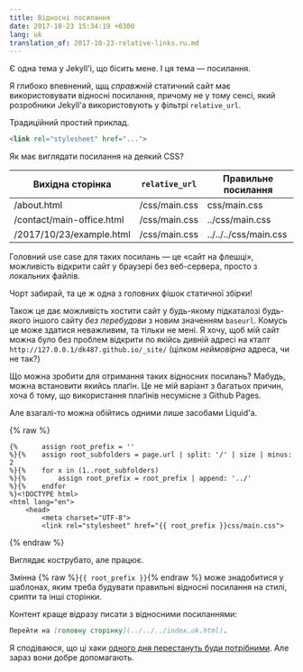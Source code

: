 ```yaml
---
title: Відносні посилання
date: 2017-10-23 15:34:19 +0300
lang: uk
translation_of: 2017-10-23-relative-links.ru.md
---
```


Є одна тема у Jekyll'і, що бісить мене. І ця тема — посилання.

Я глибоко впевнений, щщ _справжній_ статичний сайт має використовувати
відносні посилання, причому не у тому сенсі, який розробники
Jekyll'а використовують у фільтрі `relative_url`.

Традиційний простий приклад.

```html
<link rel="stylesheet" href="...">
```

Як має виглядати посилання на деякий CSS?

| Вихідна сторінка          | `relative_url`    | Правильне посилання   |
|---------------------------|-------------------|-----------------------|
| /about.html               | /css/main.css     | css/main.css          |
| /contact/main-office.html | /css/main.css     | ../css/main.css       |
| /2017/10/23/example.html  | /css/main.css     | ../../../css/main.css |

Головний use case для таких посилань — це «сайт на флешці», можливість
відкрити сайт у браузері без веб-сервера, просто з локальних файлів.

Чорт забирай, та це ж одна з головних фішок статичної збірки!

Також це дає можливість хостити сайт у будь-якому підкаталозі будь-якого
іншого сайту _без перебудови_ з новим значенням `baseurl`. Комусь це
може здатися неважливим, та тільки не мені. Я хочу, щоб мій сайт
можна було без проблем відкрити по якійсь дивній адресі на кталт
`http://127.0.0.1/dk487.github.io/_site/` (цілком _неймовірна_
адреса, чи не так?)

Що можна зробити для отримання таких відносних посилань? Мабудь,
можна встановити якийсь плаґін. Це не мій варіант з багатьох причин,
хоча б тому, що використання плаґінів несумісне з Github Pages.

Але взагалі-то можна обійтись одними лише засобами Liquid'а.

{% raw %}
```liquid
{%      assign root_prefix = ''
%}{%    assign root_subfolders = page.url | split: '/' | size | minus: 2
%}{%    for x in (1..root_subfolders)
%}{%        assign root_prefix = root_prefix | append: '../'
%}{%    endfor
%}<!DOCTYPE html>
<html lang="en">
    <head>
        <meta charset="UTF-8">
        <link rel="stylesheet" href="{{ root_prefix }}css/main.css">
```
{% endraw %}

Виглядає кострубато, але працює.

Змінна {% raw %}`{{ root_prefix }}`{% endraw %} може знадобитися
у шаблонах, яким треба будувати правильні відносні посилання на стилі,
срипти та інші сторінки.

Контент краще відразу писати з відносними посиланнями:

```markdown
Перейти на [головну сторінку](../../../index.uk.html).
```

Я сподіваюся, що ці хаки [одного дня перестануть буди потрібними][1].
Але зараз вони добре допомагають.

[1]: https://github.com/jekyll/jekyll/issues/6360
